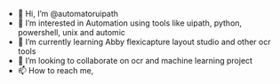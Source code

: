 - 👋 Hi, I’m @automatoruipath
- 👀 I’m interested in Automation using tools like uipath, python, powershell, unix and automic
- 🌱 I’m currently learning Abby flexicapture layout studio and other ocr tools
- 💞️ I’m looking to collaborate on ocr and machine learning project
- 📫 How to reach me,

<!---
automatoruipath/automatoruipath is a ✨ special ✨ repository because its `README.md` (this file) appears on your GitHub profile.
You can click the Preview link to take a look at your changes.
--->
